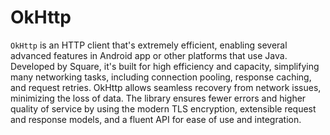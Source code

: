 # OkHttp

`OkHttp` is an HTTP client that's extremely efficient, enabling several advanced features in Android app or other platforms that use Java. Developed by Square, it's built for high efficiency and capacity, simplifying many networking tasks, including connection pooling, response caching, and request retries. OkHttp allows seamless recovery from network issues, minimizing the loss of data. The library ensures fewer errors and higher quality of service by using the modern TLS encryption, extensible request and response models, and a fluent API for ease of use and integration.